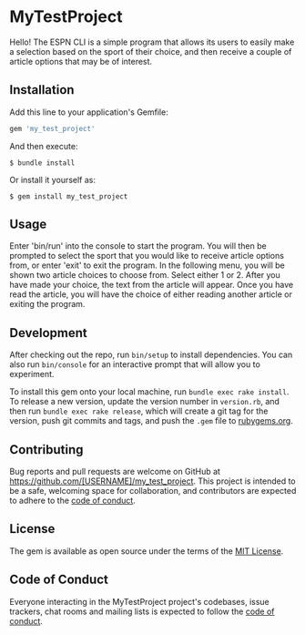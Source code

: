 # MyTestProject

Hello!  The ESPN CLI is a simple program that allows its users to easily make a selection based on the sport of their choice, and then receive a couple of article options that may be of interest.  

## Installation

Add this line to your application's Gemfile:

```ruby
gem 'my_test_project'
```

And then execute:

    $ bundle install

Or install it yourself as:

    $ gem install my_test_project

## Usage

Enter 'bin/run' into the console to start the program.  You will then be prompted to select the sport that you would like to receive article options from, or enter 'exit' to exit the program.  In the following menu, you will be shown two article choices to choose from.  Select either 1 or 2.  After you have made your choice, the text from the article will appear.  Once you have read the article, you will have the choice of either reading another article or exiting the program.


## Development

After checking out the repo, run `bin/setup` to install dependencies. You can also run `bin/console` for an interactive prompt that will allow you to experiment.

To install this gem onto your local machine, run `bundle exec rake install`. To release a new version, update the version number in `version.rb`, and then run `bundle exec rake release`, which will create a git tag for the version, push git commits and tags, and push the `.gem` file to [rubygems.org](https://rubygems.org).

## Contributing

Bug reports and pull requests are welcome on GitHub at https://github.com/[USERNAME]/my_test_project. This project is intended to be a safe, welcoming space for collaboration, and contributors are expected to adhere to the [code of conduct](https://github.com/[USERNAME]/my_test_project/blob/master/CODE_OF_CONDUCT.md).


## License

The gem is available as open source under the terms of the [MIT License](https://opensource.org/licenses/MIT).

## Code of Conduct

Everyone interacting in the MyTestProject project's codebases, issue trackers, chat rooms and mailing lists is expected to follow the [code of conduct](https://github.com/[USERNAME]/my_test_project/blob/master/CODE_OF_CONDUCT.md).
